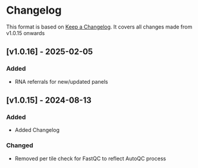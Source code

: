 # Changelog
This format is based on [Keep a Changelog](https://keepachangelog.com/en/1.0.0/).
It covers all changes made from v1.0.15 onwards

## [v1.0.16] - 2025-02-05

### Added 
- RNA referrals for new/updated panels

## [v1.0.15] - 2024-08-13

### Added
- Added Changelog

### Changed
- Removed per tile check for FastQC to reflect AutoQC process
